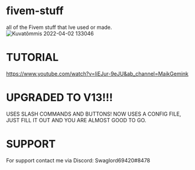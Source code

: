 # fivem-stuff
 all of the Fivem stuff that Ive used or made.
![Kuvatõmmis 2022-04-02 133046](https://user-images.githubusercontent.com/82315449/161379165-6a352a47-8cd9-42ee-88b3-3002100d5fc8.png)
# TUTORIAL 
https://www.youtube.com/watch?v=liEJur-9eJU&ab_channel=MaikGemink
# UPGRADED TO V13!!!
USES SLASH COMMANDS AND BUTTONS!
NOW USES A CONFIG FILE, JUST FILL IT OUT AND YOU ARE ALMOST GOOD TO GO.
# SUPPORT
For support contact me via Discord: Swaglord69420#8478
